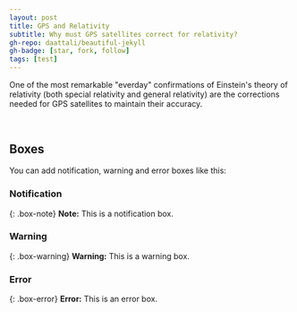 ```yaml
---
layout: post
title: GPS and Relativity
subtitle: Why must GPS satellites correct for relativity?
gh-repo: daattali/beautiful-jekyll
gh-badge: [star, fork, follow]
tags: [test]
---
```


One of the most remarkable "everday" confirmations of Einstein's theory of relativity (both special relativity and general relativity) are the corrections needed for GPS satellites to maintain their accuracy.

<p align="center"><img src="/_posts/tex/c4da042beda1dd8246e309f62ecfd68e.svg?invert_in_darkmode&sanitize=true" align=middle width=381.94430009999996pt height=16.438356pt/></p>

## Boxes
You can add notification, warning and error boxes like this:

### Notification

{: .box-note}
**Note:** This is a notification box.

### Warning

{: .box-warning}
**Warning:** This is a warning box.

### Error

{: .box-error}
**Error:** This is an error box.
